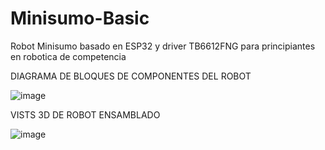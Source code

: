 # Minisumo-Basic
Robot Minisumo basado en ESP32 y driver TB6612FNG para principiantes en robotica de competencia

DIAGRAMA DE BLOQUES DE COMPONENTES DEL ROBOT

![image](https://github.com/user-attachments/assets/ac4f7312-1100-496d-901c-7203b33eecce)

VISTS 3D DE ROBOT ENSAMBLADO

![image](https://github.com/user-attachments/assets/960265a3-751d-4707-b515-9725e62e474c)



